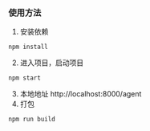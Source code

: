 ### 使用方法
1. 安装依赖
```
npm install
```
2. 进入项目，启动项目
```
npm start
```
3. 本地地址 http://localhost:8000/agent
4. 打包
```
npm run build
```
